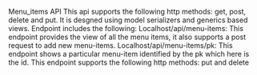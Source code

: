 Menu_items API
This api supports the following http methods: get, post, delete and put.
It is desgned using model serializers and generics based views.
Endpoint includes the following:
Localhost/api/menu-items: This endpoint provides the view of all the menu items, it also supports a post request to add new menu-items.
Localhost/api/menu-items/pk: This endpoint shows a particular menu-item identified by the pk which here is the id. This endpoint supports the following http methods: put and delete
